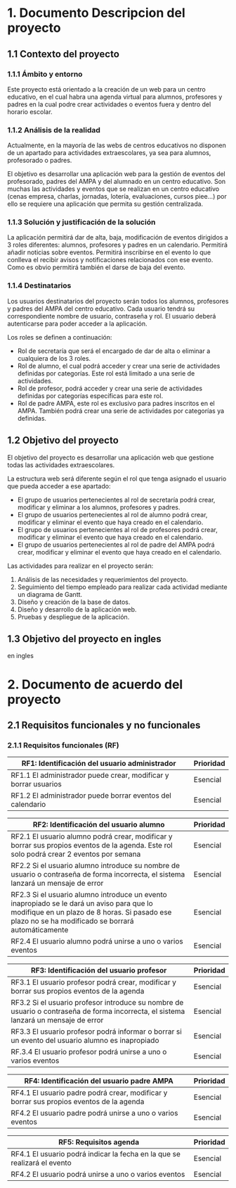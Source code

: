 # 1. Documento Descripcion del proyecto
## 1.1 Contexto del proyecto

### 1.1.1 Ámbito y entorno
Este proyecto está orientado a la creación de un web para un centro educativo, en el cual habra una agenda virtual para alumnos, profesores y padres en la cual podre crear actividades o eventos fuera y dentro del horario escolar.

### 1.1.2 Análisis de la realidad
Actualmente, en la mayoría de las webs de centros educativos no disponen de un apartado para actividades extraescolares, ya sea para alumnos, profesorado o padres.

El objetivo es desarrollar una aplicación web para la gestión de eventos del profesorado, padres del AMPA y del alumnado en un centro educativo. Son muchas las actividades y eventos que se realizan en un centro educativo (cenas empresa, charlas, jornadas, lotería, evaluaciones, cursos piee...) por ello se requiere una aplicación que permita su gestión centralizada.

### 1.1.3 Solución y justificación de la solución 
La aplicación permitirá dar de alta, baja, modificación de eventos dirigidos a 3 roles diferentes: alumnos, profesores y padres en un calendario. Permitirá añadir noticias sobre eventos. Permitirá inscribirse en el evento lo que conlleva el recibir avisos y notificaciones relacionados con ese evento. Como es obvio permitirá también el darse de baja del evento.

### 1.1.4 Destinatarios
Los usuarios destinatarios del proyecto serán todos los alumnos, profesores y padres del AMPA del centro educativo. Cada usuario tendrá su correspondiente nombre de usuario, contraseña y rol. El usuario deberá autenticarse para poder acceder a la aplicación.

Los roles se definen a continuación:
  - Rol de secretaría que será el encargado de dar de alta o eliminar a cualquiera de los 3 roles.
  - Rol de alumno, el cual podrá acceder y crear una serie de actividades definidas por categorías. Este rol está limitado a una serie de actividades. 
  - Rol de profesor, podrá acceder y crear una serie de actividades definidas por categorías específicas para este rol.
  - Rol de padre AMPA, este rol es exclusivo para padres inscritos en el AMPA. También podrá crear una serie de actividades por categorías ya definidas.

## 1.2 Objetivo del proyecto
El objetivo del proyecto es desarrollar una aplicación web que gestione todas las actividades extraescolares.

La estructura web será diferente según el rol que tenga asignado el usuario que pueda acceder a ese apartado:
  - El grupo de usuarios pertenecientes al rol de secretaría podrá crear, modificar y eliminar a los alumnos, profesores y padres.
  - El grupo de usuarios pertenecientes al rol de alumno podrá crear, modificar y eliminar el evento que haya creado en el calendario. 
  - El grupo de usuarios pertenecientes al rol de profesores podrá crear, modificar y eliminar el evento que haya creado en el calendario. 
  - El grupo de usuarios pertenecientes al rol de padre del AMPA podrá crear, modificar y eliminar el evento que haya creado en el calendario.

Las actividades para realizar en el proyecto serán:

  1. Análisis de las necesidades y requerimientos del proyecto.
  2. Seguimiento del tiempo empleado para realizar cada actividad mediante un diagrama de Gantt.
  3. Diseño y creación de la base de datos.
  4. Diseño y desarrollo de la aplicación web.
  5. Pruebas y despliegue de la aplicación.

## 1.3 Objetivo del proyecto en ingles
en ingles

# 2. Documento de acuerdo del proyecto
## 2.1 Requisitos funcionales y no funcionales
### 2.1.1 Requisitos funcionales (RF)

RF1: Identificación del usuario administrador | Prioridad
------------ | -------------
RF1.1 El administrador puede crear, modificar y borrar usuarios | Esencial
RF1.2 El administrador puede borrar eventos del calendario | Esencial


RF2: Identificación del usuario alumno | Prioridad
------------ | -------------
RF2.1 El usuario alumno podrá crear, modificar y borrar sus propios eventos de la agenda. Este rol solo podrá crear 2 eventos por semana | Esencial
RF2.2 Si el usuario alumno introduce su nombre de usuario o contraseña de forma incorrecta, el sistema lanzará un mensaje de error | Esencial
RF2.3 Si el usuario alumno introduce un evento inapropiado se le dará un aviso para que lo modifique en un plazo de 8 horas. Si pasado ese plazo no se ha modificado se borrará automáticamente | Esencial
RF2.4 El usuario alumno podrá unirse a uno o varios eventos | Esencial

RF3: Identificación del usuario profesor | Prioridad
------------ | -------------
RF3.1 El usuario profesor podrá crear, modificar y borrar sus propios eventos de la agenda | Esencial
RF3.2 Si el usuario profesor introduce su nombre de usuario o contraseña de forma incorrecta, el sistema lanzará un mensaje de error | Esencial
RF3.3 El usuario profesor podrá informar o borrar si un evento del usuario alumno es inapropiado | Esencial
RF.3.4 El usuario profesor podrá unirse a uno o varios eventos | Esencial

RF4: Identificación del usuario padre AMPA | Prioridad
------------ | -------------
RF4.1 El usuario padre podrá crear, modificar y borrar sus propios eventos de la agenda | Esencial
RF4.2 El usuario padre podrá unirse a uno o varios eventos | Esencial

RF5: Requisitos agenda | Prioridad
------------ | -------------
RF4.1 El usuario podrá indicar la fecha en la que se realizará el evento | Esencial
RF4.2 El usuario podrá unirse a uno o varios eventos | Esencial






